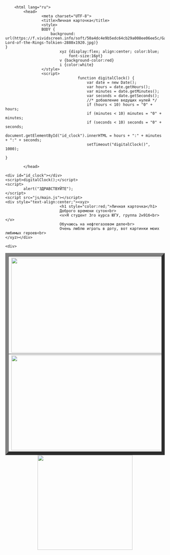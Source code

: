 <!DOCTYPE html>
		<html lang="ru">
			<head>
					<meta charset="UTF-8">
					<title>Личная карточка</title>
					<style>
					BODY {
						background: url(https://f.vividscreen.info/soft/50a4dc4e9b5edc64cb29a008ee06ee5c/Gandalf-Lord-of-the-Rings-Tolkien-2880x1920.jpg)}									}
							xyz {display:flex; align:center; color:blue;
								font-size:16pt}			
							v {background-color:red}
							i {color:white}
					</style>
					<script>
									function digitalClock() {
										var date = new Date();
										var hours = date.getHours();
										var minutes = date.getMinutes();
										var seconds = date.getSeconds();
										//* добавление ведущих нулей */
										if (hours < 10) hours = "0" + hours;
										if (minutes < 10) minutes = "0" + minutes;
										if (seconds < 10) seconds = "0" + seconds;
										document.getElementById("id_clock").innerHTML = hours + ":" + minutes + ":" + seconds;
										setTimeout("digitalClock()", 1000);
																				}
 </script>
 
			</head>

<body>

	<div id="id_clock"></div>
    <script>digitalClock();</script>
	<script>
			alert("ЗДРАВСТВУЙТЕ");
	</script>
	<script src="js/main.js"></script>
	<div style="text-align:center;"><xyz>
							<h1 style="color:red;">Личная карточка</h1>
							Доброго времени суток<br>
							<v>Я студент 3го курса ЮГУ, группа 2н91б<br></v>
							Обучаюсь на нефтегазовом деле<br>
							Очень люблю играть в доту, вот картинки моих любимых героев<br>
	</xyz></div>
	
	<div>
<table style="margin:auto"; border="10";>
			<tr>
					<th><img src="https://i.ytimg.com/vi/bdXHThN4Rs4/maxresdefault.jpg"width="500px" height="300px"></th>
					<th><img src="https://dota2.ru/img/memes/2019/08/61592.jpg?1566077403"width="500px" height="300px"></th>
					</tr>
			<tr>
					<th><img src="https://i.pinimg.com/originals/84/4d/17/844d17c7106245931464cc0ff2c43f71.jpg"width="500px" height="300px"></th>		
					<th><img src="https://i.playground.ru/i/pix/1601736/image.jpg" width="500px" height="300px"></th>
					</tr>
</table>
	</div>
<div style="text-align:center;";>
<a href="https://vk.com/gangmemec"><img src="https://avatars.mds.yandex.net/i?id=d577be641c88b29311c1ddd07f1cbe05-5870145-images-thumbs&n=13" height="300px">
</a>
</div>
</body>
</html>
